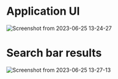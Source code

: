 # Application UI
![Screenshot from 2023-06-25 13-24-27](https://github.com/Abhiram716/greendzine-assignment/assets/78171758/09d8c99a-8b0a-4adc-b59f-c49eff1663f5)

# Search bar results
![Screenshot from 2023-06-25 13-27-13](https://github.com/Abhiram716/greendzine-assignment/assets/78171758/ee875303-0990-424c-bdd0-94e1718e8bc3)
